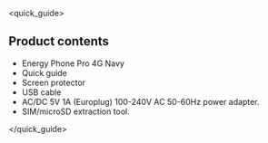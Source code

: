 <quick_guide>
## Product contents

* Energy Phone Pro 4G Navy
* Quick guide
* Screen protector
* USB cable
* AC/DC 5V 1A (Europlug) 100-240V AC 50-60Hz power adapter.
* SIM/microSD extraction tool.

</quick_guide>


